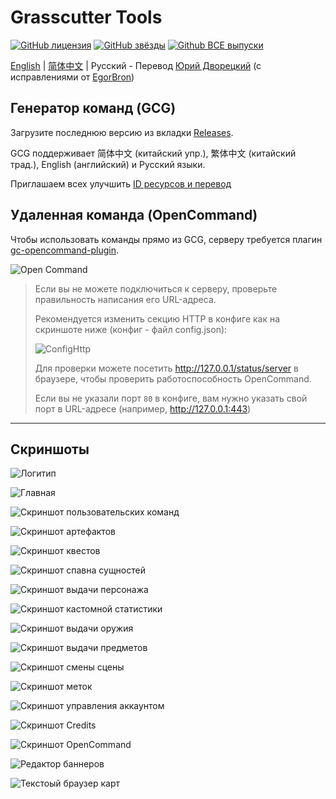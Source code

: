 # Grasscutter Tools

[![GitHub лицензия](https://img.shields.io/github/license/jie65535/GrasscutterCommandGenerator)](https://github.com/jie65535/GrasscutterCommandGenerator/blob/main/LICENSE)
[![GitHub звёзды](https://img.shields.io/github/stars/jie65535/GrasscutterCommandGenerator)](https://github.com/jie65535/GrasscutterCommandGenerator/stargazers)
[![Github ВСЕ выпуски](https://img.shields.io/github/downloads/jie65535/GrasscutterCommandGenerator/total.svg)](https://github.com/jie65535/GrasscutterCommandGenerator/releases)

[English](README.md) | [简体中文](README_zh-cn.md) | Русский - Перевод [Юрий Дворецкий](https://github.com/yurikenjx) (с исправлениями от [EgorBron](https://github.com/EgorBron)) 

## Генератор команд (GCG)

Загрузите последнюю версию из вкладки [Releases](https://github.com/jie65535/GrasscutterCommandGenerator/releases).

GCG поддерживает 简体中文 (китайский упр.), 繁体中文 (китайский трад.), English (английский) и Русский языки.

Приглашаем всех улучшить [ID ресурсов и перевод](/Source/GrasscutterTools/Resources/ru-ru)

## Удаленная команда (OpenCommand)

Чтобы использовать команды прямо из GCG, серверу требуется плагин [gc-opencommand-plugin](https://github.com/jie65535/gc-opencommand-plugin).

![Open Command](Doc/Screenshots/OpenCommand.gif)

> Если вы не можете подключиться к серверу, проверьте правильность написания его URL-адреса.
>
> Рекомендуется изменить секцию HTTP в конфиге как на скриншоте ниже (конфиг - файл config.json):
>
> ![ConfigHttp](Doc/Screenshots/ConfigHttp.png)
>
> Для проверки можете посетить http://127.0.0.1/status/server в браузере, чтобы проверить работоспособность OpenCommand.
>
> Если вы не указали порт `80` в конфиге, вам нужно указать свой порт в URL-адресе (например, http://127.0.0.1:443)

---

## Скриншоты

![Логитип](Doc/Screenshots/GrasscutterLogo.png)

![Главная](Doc/Screenshots-ru/0-Home.png)

![Скриншот пользовательских команд](Doc/Screenshots-ru/1-CustomCommands.png)

![Скриншот артефактов](Doc/Screenshots-ru/2-CustomArtifact.png)

![Скриншот квестов](Doc/Screenshots-ru/3-Quest.png)

![Скриншот спавна сущностей](Doc/Screenshots-ru/4-SpawnEntity.png)

![Скриншот выдачи персонажа](Doc/Screenshots-ru/5-GiveAvatar.png)

![Скриншот кастомной статистики](Doc/Screenshots-ru/6-CustomStats.png)

![Скриншот выдачи оружия](Doc/Screenshots-ru/7-CustomWeapon.png)

![Скриншот выдачи предметов](Doc/Screenshots-ru/8-GiveItem.png)

![Скриншот смены сцены](Doc/Screenshots-ru/9-ChangeScene.png)

![Скриншот меток](Doc/Screenshots-ru/10-Waypoints.png)

![Скриншот управления аккаунтом](Doc/Screenshots-ru/11-Manage.png)

![Скриншот Credits](Doc/Screenshots-ru/12-Credits.png)

![Скриншот OpenCommand](Doc/Screenshots-ru/13-Remote.png)

![Редактор баннеров](Doc/Screenshots-ru/14-GachaBannerEditor.png)

![Текстоый браузер карт](Doc/Screenshots-ru/15-TextMapBrowser.png)